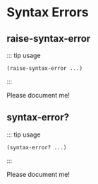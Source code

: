 # Syntax Errors

## raise-syntax-error
::: tip usage
```
(raise-syntax-error ...)
```
:::

Please document me!

## syntax-error?
::: tip usage
```
(syntax-error? ...)
```
:::

Please document me!

